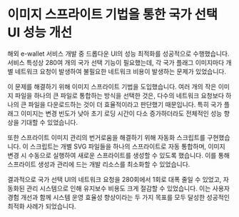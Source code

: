 # 이미지 스프라이트 기법을 통한 국가 선택 UI 성능 개선

해외 e-wallet 서비스 개발 중 드롭다운 UI의 성능 최적화를 성공적으로 수행했습니다. 서비스 특성상 280여 개의 국가 선택 기능이 필요했는데, 각 국가 플래그 이미지마다 개별 네트워크 요청이 발생하여 불필요한 네트워크 비용이 발생하는 문제가 있었습니다.

이 문제를 해결하기 위해 이미지 스프라이트 기법을 도입했습니다. 여러 개의 작은 이미지 파일을 하나의 큰 파일로 통합하는 방식을 선택한 것은, 다수의 네트워크 요청보다 하나의 큰 파일을 다운로드하는 것이 더 효율적이라고 판단했기 때문입니다. 특히 국가 플래그 이미지는 변경 빈도가 낮아 초기 로딩 시간이 다소 증가하더라도 전체적인 성능 향상을 기대할 수 있었습니다.

또한 스프라이트 이미지 관리의 번거로움을 해결하기 위해 자동화 스크립트를 구현했습니다. 이 스크립트는 개별 SVG 파일들을 하나의 스프라이트로 자동 통합하며, 이미지 변경 시 수동으로 실행하여 새로운 스프라이트를 생성할 수 있도록 했습니다. 이를 통해 스프라이트 생성과 관리에 드는 개발 리소스를 최소화할 수 있었습니다.

결과적으로 국가 선택 UI의 네트워크 요청을 280회에서 1회로 대폭 줄일 수 있었고, 자동화된 관리 시스템으로 인해 유지보수 비용도 크게 절감할 수 있었습니다. 이는 사용자 경험 개선과 함께 시스템 운영 효율성 향상이라는 두 가지 목표를 모두 달성한 성공적인 최적화 사례가 되었습니다.